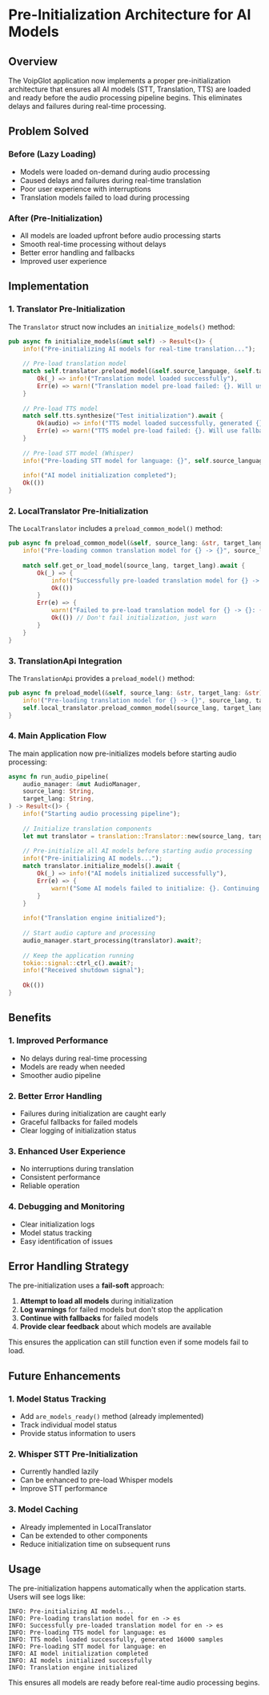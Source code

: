 # Pre-Initialization Architecture for AI Models

## Overview

The VoipGlot application now implements a proper pre-initialization architecture that ensures all AI models (STT, Translation, TTS) are loaded and ready before the audio processing pipeline begins. This eliminates delays and failures during real-time processing.

## Problem Solved

### Before (Lazy Loading)
- Models were loaded on-demand during audio processing
- Caused delays and failures during real-time translation
- Poor user experience with interruptions
- Translation models failed to load during processing

### After (Pre-Initialization)
- All models are loaded upfront before audio processing starts
- Smooth real-time processing without delays
- Better error handling and fallbacks
- Improved user experience

## Implementation

### 1. Translator Pre-Initialization

The `Translator` struct now includes an `initialize_models()` method:

```rust
pub async fn initialize_models(&mut self) -> Result<()> {
    info!("Pre-initializing AI models for real-time translation...");
    
    // Pre-load translation model
    match self.translator.preload_model(&self.source_language, &self.target_language).await {
        Ok(_) => info!("Translation model loaded successfully"),
        Err(e) => warn!("Translation model pre-load failed: {}. Will use fallback.", e),
    }
    
    // Pre-load TTS model
    match self.tts.synthesize("Test initialization").await {
        Ok(audio) => info!("TTS model loaded successfully, generated {} samples", audio.len()),
        Err(e) => warn!("TTS model pre-load failed: {}. Will use fallback.", e),
    }
    
    // Pre-load STT model (Whisper)
    info!("Pre-loading STT model for language: {}", self.source_language);
    
    info!("AI model initialization completed");
    Ok(())
}
```

### 2. LocalTranslator Pre-Initialization

The `LocalTranslator` includes a `preload_common_model()` method:

```rust
pub async fn preload_common_model(&self, source_lang: &str, target_lang: &str) -> Result<()> {
    info!("Pre-loading common translation model for {} -> {}", source_lang, target_lang);
    
    match self.get_or_load_model(source_lang, target_lang).await {
        Ok(_) => {
            info!("Successfully pre-loaded translation model for {} -> {}", source_lang, target_lang);
            Ok(())
        }
        Err(e) => {
            warn!("Failed to pre-load translation model for {} -> {}: {}. Will load on-demand.", source_lang, target_lang, e);
            Ok(()) // Don't fail initialization, just warn
        }
    }
}
```

### 3. TranslationApi Integration

The `TranslationApi` provides a `preload_model()` method:

```rust
pub async fn preload_model(&self, source_lang: &str, target_lang: &str) -> Result<()> {
    info!("Pre-loading translation model for {} -> {}", source_lang, target_lang);
    self.local_translator.preload_common_model(source_lang, target_lang).await
}
```

### 4. Main Application Flow

The main application now pre-initializes models before starting audio processing:

```rust
async fn run_audio_pipeline(
    audio_manager: &mut AudioManager,
    source_lang: String,
    target_lang: String,
) -> Result<()> {
    info!("Starting audio processing pipeline");
    
    // Initialize translation components
    let mut translator = translation::Translator::new(source_lang, target_lang)?;
    
    // Pre-initialize all AI models before starting audio processing
    info!("Pre-initializing AI models...");
    match translator.initialize_models().await {
        Ok(_) => info!("AI models initialized successfully"),
        Err(e) => {
            warn!("Some AI models failed to initialize: {}. Continuing with fallbacks.", e);
        }
    }
    
    info!("Translation engine initialized");
    
    // Start audio capture and processing
    audio_manager.start_processing(translator).await?;
    
    // Keep the application running
    tokio::signal::ctrl_c().await?;
    info!("Received shutdown signal");
    
    Ok(())
}
```

## Benefits

### 1. **Improved Performance**
- No delays during real-time processing
- Models are ready when needed
- Smoother audio pipeline

### 2. **Better Error Handling**
- Failures during initialization are caught early
- Graceful fallbacks for failed models
- Clear logging of initialization status

### 3. **Enhanced User Experience**
- No interruptions during translation
- Consistent performance
- Reliable operation

### 4. **Debugging and Monitoring**
- Clear initialization logs
- Model status tracking
- Easy identification of issues

## Error Handling Strategy

The pre-initialization uses a **fail-soft** approach:

1. **Attempt to load all models** during initialization
2. **Log warnings** for failed models but don't stop the application
3. **Continue with fallbacks** for failed models
4. **Provide clear feedback** about which models are available

This ensures the application can still function even if some models fail to load.

## Future Enhancements

### 1. **Model Status Tracking**
- Add `are_models_ready()` method (already implemented)
- Track individual model status
- Provide status information to users

### 2. **Whisper STT Pre-Initialization**
- Currently handled lazily
- Can be enhanced to pre-load Whisper models
- Improve STT performance

### 3. **Model Caching**
- Already implemented in LocalTranslator
- Can be extended to other components
- Reduce initialization time on subsequent runs

## Usage

The pre-initialization happens automatically when the application starts. Users will see logs like:

```
INFO: Pre-initializing AI models...
INFO: Pre-loading translation model for en -> es
INFO: Successfully pre-loaded translation model for en -> es
INFO: Pre-loading TTS model for language: es
INFO: TTS model loaded successfully, generated 16000 samples
INFO: Pre-loading STT model for language: en
INFO: AI model initialization completed
INFO: AI models initialized successfully
INFO: Translation engine initialized
```

This ensures all models are ready before real-time audio processing begins. 